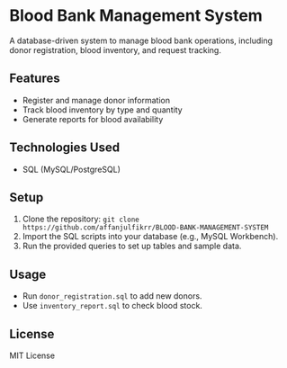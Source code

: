 # Blood Bank Management System

A database-driven system to manage blood bank operations, including donor registration, blood inventory, and request tracking.
## Features
- Register and manage donor information
- Track blood inventory by type and quantity
- Generate reports for blood availability

## Technologies Used
- SQL (MySQL/PostgreSQL)


## Setup
1. Clone the repository: `git clone https://github.com/affanjulfikrr/BLOOD-BANK-MANAGEMENT-SYSTEM`
2. Import the SQL scripts into your database (e.g., MySQL Workbench).
3. Run the provided queries to set up tables and sample data.

## Usage
- Run `donor_registration.sql` to add new donors.
- Use `inventory_report.sql` to check blood stock.

## License
MIT License

